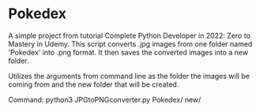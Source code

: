 # Pokedex

A simple project from tutorial Complete Python Developer in 2022: Zero to Mastery in Udemy.
This script converts .jpg images from one folder named 'Pokedex' into .png format.
It then saves the converted images into a new folder.

Utilizes the arguments from command line as the folder the images will be coming from
and the new folder that will be created.

Command: python3 JPGtoPNGconverter.py Pokedex/ new/
